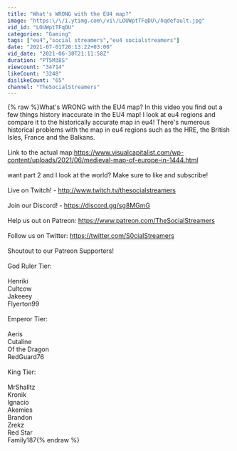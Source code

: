```yaml
---
title: "What's WRONG with the EU4 map?"
image: "https:\/\/i.ytimg.com\/vi\/LOUWptTFqDU\/hqdefault.jpg"
vid_id: "LOUWptTFqDU"
categories: "Gaming"
tags: ["eu4","social streamers","eu4 socialstreamers"]
date: "2021-07-01T20:13:22+03:00"
vid_date: "2021-06-30T21:11:58Z"
duration: "PT5M38S"
viewcount: "34714"
likeCount: "3248"
dislikeCount: "65"
channel: "TheSocialStreamers"
---
```

{% raw %}What's WRONG with the EU4 map? In this video you find out a few things history inaccurate in the EU4 map! I look at eu4 regions and compare it to the historically accurate map in eu4! There's numerous historical problems with the map in eu4 regions such as the HRE, the British Isles, France and the Balkans.<br /><br />Link to the actual map:<a rel="nofollow" target="blank" href="https://www.visualcapitalist.com/wp-content/uploads/2021/06/medieval-map-of-europe-in-1444.html">https://www.visualcapitalist.com/wp-content/uploads/2021/06/medieval-map-of-europe-in-1444.html</a><br /><br />want part 2 and I look at the world? Make sure to like and subscribe!<br /><br />Live on Twitch! - <a rel="nofollow" target="blank" href="http://www.twitch.tv/thesocialstreamers">http://www.twitch.tv/thesocialstreamers</a><br /><br />Join our Discord! - <a rel="nofollow" target="blank" href="https://discord.gg/sg8MGmG">https://discord.gg/sg8MGmG</a><br /><br />Help us out on Patreon: <a rel="nofollow" target="blank" href="https://www.patreon.com/TheSocialStreamers">https://www.patreon.com/TheSocialStreamers</a><br /><br />Follow us on Twitter: <a rel="nofollow" target="blank" href="https://twitter.com/S0cialStreamers">https://twitter.com/S0cialStreamers</a><br /><br />Shoutout to our Patreon Supporters!<br /><br />God Ruler Tier:<br /><br />Henriki<br />Cultcow<br />Jakeeey<br />Flyerton99<br /><br />Emperor Tier:<br /><br />Aeris<br />Cutaline<br />Of the Dragon<br />RedGuard76<br /><br />King Tier:<br /><br />MrShalltz<br />Kronik<br />Ignacio<br />Akemies<br />Brandon<br />Zrekz<br />Red Star<br />Family187{% endraw %}
